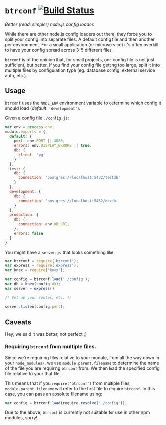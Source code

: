 # `btrconf` [![Build Status](https://travis-ci.org/willfrew/node-btrconf.svg)](https://travis-ci.org/willfrew/node-btrconf)
_Better (read: simpler) node.js config loader._

While there are other node.js config loaders out there, they force you to split
your config into separate files. A default config file and then another per
environment.
For a small application (or microservice) it's often overkill to have your
config spread across 3-5 different files.

`btrconf` is of the opinion that, for small projects, one config file is
not just sufficient, but better.
If you find your config file getting too large, split it into multiple files
by configuration type (eg. database config, external service auth, etc.).

## Usage

`btrconf` uses the `NODE_ENV` environment variable to determine which config
it should load (_default_: `'development'`).

Given a config file `./config.js`:
```javascript
var env = process.env;
module.exports = {
  default: {
    port: env.PORT || 8080,
    errors: env.DISPLAY_ERRORS || true,
    db: {
      client: 'pg'
    }
  },
  test: {
    db: {
      connection: 'postgres://localhost:5432/testdb'
    }
  },
  development: {
    db: {
      connection: 'postgres://localhost:5432/devdb'
    }
  },
  production: {
    db: {
      connection: env.DB_URI,
    },
    errors: false
  }
}
```

You might have a `server.js` that looks something like:
```javascript
var btrconf = require('btrconf');
var express = require('express');
var knex = require('knex');

var config = btrconf.load('./config');
var db = knex(config.db);
var server = express();

/* Set up your routes, etc. */

server.listen(config.port);
```

## Caveats
Hey, we said it was better, not perfect ;)

### Requiring `btrconf` from multiple files.
Since we're requiring files relative to your module, from all the way down in
your `node_modules/`, we use `module.parent.filename` to determine the name of
the file you are requiring `btrconf` from.
We then load the specified config file relative to your that file.

This means that if you `require('btrconf')` from multiple files,
`module.parent.filename` will refer to the first file to require `btrconf`.
In this case, you can pass an absolute filename using:
```javascript
var config = btrconf.load(require.resolve('./config'));
```

Due to the above, `btrconf` is currently not suitable for use in other npm
modules, sorry!

